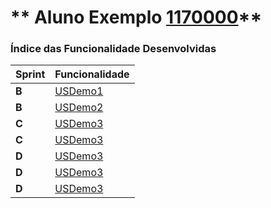 ** Aluno Exemplo [1170000](./)** 
===============================


### Índice das Funcionalidade Desenvolvidas ###


| Sprint | Funcionalidade     |
|--------|--------------------|
| **B**  | [USDemo1](USDemo1) |
| **B**  | [USDemo2](USDemo2) |
| **C**  | [USDemo3](USDemo3) |
| **C**  | [USDemo3](USDemo4) |
| **D**  | [USDemo3](USDemo5) |
| **D**  | [USDemo3](USDemo6) |
| **D**  | [USDemo3](USDemo7) |
